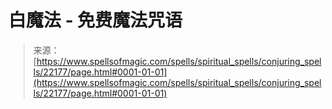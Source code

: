 <!--yml

category: 未分类

date: 2024-06-12 19:06:14

-->

# 白魔法 - 免费魔法咒语

> 来源：[https://www.spellsofmagic.com/spells/spiritual_spells/conjuring_spells/22177/page.html#0001-01-01](https://www.spellsofmagic.com/spells/spiritual_spells/conjuring_spells/22177/page.html#0001-01-01)
